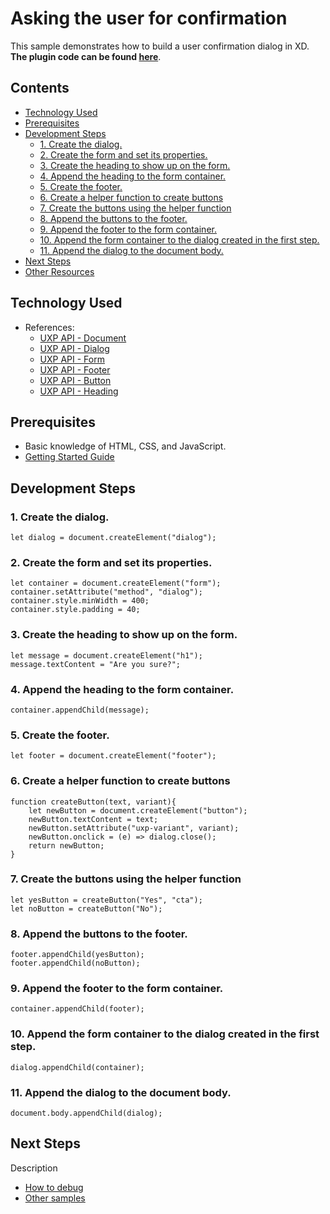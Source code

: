 # Asking the user for confirmation

This sample demonstrates how to build a user confirmation dialog in XD.  **The plugin code can be found [here](https://github.com/AdobeXD/Plugin-Samples/tree/master/how-to-ask-user-for-confirmation)**.

<!-- Image or GIF if necessary -->
<!--![PLUGINNAME]() -->

<!-- doctoc command config: -->
<!-- $ doctoc ./readme.md --title "## Contents" --entryprefix 1. --gitlab --maxlevel 2 -->

<!-- START doctoc generated TOC please keep comment here to allow auto update -->
<!-- DON'T EDIT THIS SECTION, INSTEAD RE-RUN doctoc TO UPDATE -->
## Contents

- [Technology Used](#technology-used)
- [Prerequisites](#prerequisites)
- [Development Steps](#development-steps)
  - [1. Create the dialog.](#1-create-the-dialog)
  - [2. Create the form and set its properties.](#2-create-the-form-and-set-its-properties)
  - [3. Create the heading to show up on the form.](#3-create-the-heading-to-show-up-on-the-form)
  - [4. Append the heading to the form container.](#4-append-the-heading-to-the-form-container)
  - [5. Create the footer.](#5-create-the-footer)
  - [6. Create a helper function to create buttons](#6-create-a-helper-function-to-create-buttons)
  - [7. Create the buttons using the helper function](#7-create-the-buttons-using-the-helper-function)
  - [8. Append the buttons to the footer.](#8-append-the-buttons-to-the-footer)
  - [9. Append the footer to the form container.](#9-append-the-footer-to-the-form-container)
  - [10. Append the form container to the dialog created in the first step.](#10-append-the-form-container-to-the-dialog-created-in-the-first-step)
  - [11. Append the dialog to the document body.](#11-append-the-dialog-to-the-document-body)
- [Next Steps](#next-steps)
- [Other Resources](#other-resources)

<!-- END doctoc generated TOC please keep comment here to allow auto update -->

## Technology Used
- References: 
	- [UXP API - Document](https://adobe-xd.gitbook.io/plugin-api-reference/uxp-api-reference/dom5-apis/classes/document)
	- [UXP API - Dialog](https://adobe-xd.gitbook.io/plugin-api-reference/uxp-api-reference/dom5-apis/html-elements/htmldialogelement)
	- [UXP API - Form](https://adobe-xd.gitbook.io/plugin-api-reference/uxp-api-reference/dom5-apis/html-elements/htmlhtmlelement)
	- [UXP API - Footer](https://adobe-xd.gitbook.io/plugin-api-reference/uxp-api-reference/dom5-apis/html-elements/htmlhtmlelement)
	- [UXP API - Button](https://adobe-xd.gitbook.io/plugin-api-reference/uxp-api-reference/dom5-apis/html-elements/htmlbuttonelement)	
	- [UXP API - Heading](https://adobe-xd.gitbook.io/plugin-api-reference/uxp-api-reference/dom5-apis/html-elements/htmlhtmlelement)

## Prerequisites
- Basic knowledge of HTML, CSS, and JavaScript.
- [Getting Started Guide](../getting-started-guide)

## Development Steps

### 1. Create the dialog.
```
let dialog = document.createElement("dialog");
```

### 2. Create the form and set its properties.
```
let container = document.createElement("form");
container.setAttribute("method", "dialog");
container.style.minWidth = 400;
container.style.padding = 40;
```

### 3. Create the heading to show up on the form.
```
let message = document.createElement("h1");
message.textContent = "Are you sure?";
```

### 4. Append the heading to the form container. 
```
container.appendChild(message);
```

### 5. Create the footer. 
```
let footer = document.createElement("footer");
```

### 6. Create a helper function to create buttons
```
function createButton(text, variant){
    let newButton = document.createElement("button");
    newButton.textContent = text;
    newButton.setAttribute("uxp-variant", variant);
    newButton.onclick = (e) => dialog.close();
    return newButton;
}
```

### 7. Create the buttons using the helper function
```
let yesButton = createButton("Yes", "cta");
let noButton = createButton("No");
```

### 8. Append the buttons to the footer.
```
footer.appendChild(yesButton);
footer.appendChild(noButton);
```

### 9. Append the footer to the form container.
```
container.appendChild(footer);
```

### 10. Append the form container to the dialog created in the first step.
```
dialog.appendChild(container);
```

### 11. Append the dialog to the document body.
```
document.body.appendChild(dialog);
```

## Next Steps

Description

- [How to debug](how-to-debug)
- [Other samples](https://github.com/AdobeXD/Plugin-Samples)
